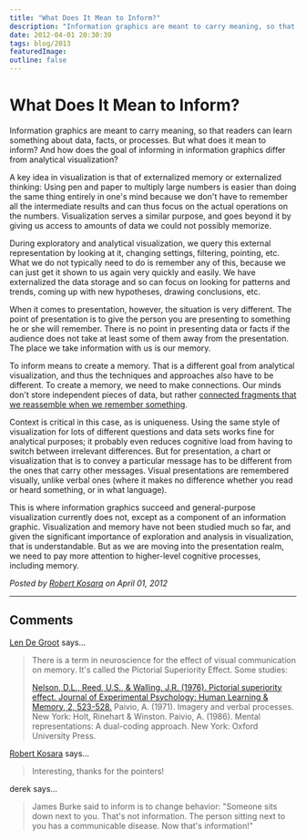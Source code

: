 ```yaml
---
title: "What Does It Mean to Inform?"
description: "Information graphics are meant to carry meaning, so that readers can learn something about data, facts, or processes. But what does it mean to inform? And how does the goal of informing in information graphics differ from analytical visualization?"
date: 2012-04-01 20:30:39
tags: blog/2013
featuredImage: 
outline: false
---
```


# What Does It Mean to Inform?

Information graphics are meant to carry meaning, so that readers can learn something about data, facts, or processes. But what does it mean to inform? And how does the goal of informing in information graphics differ from analytical visualization?

A key idea in visualization is that of externalized memory or externalized thinking: Using pen and paper to multiply large numbers is easier than doing the same thing entirely in one's mind because we don't have to remember all the intermediate results and can thus focus on the actual operations on the numbers. Visualization serves a similar purpose, and goes beyond it by giving us access to amounts of data we could not possibly memorize.

During exploratory and analytical visualization, we query this external representation by looking at it, changing settings, filtering, pointing, etc. What we do not typically need to do is remember any of this, because we can just get it shown to us again very quickly and easily. We have externalized the data storage and so can focus on looking for patterns and trends, coming up with new hypotheses, drawing conclusions, etc.

When it comes to presentation, however, the situation is very different. The point of presentation is to give the person you are presenting to something he or she will remember. There is no point in presenting data or facts if the audience does not take at least some of them away from the presentation. The place we take information with us is our memory.

To inform means to create a memory. That is a different goal from analytical visualization, and thus the techniques and approaches also have to be different. To create a memory, we need to make connections. Our minds don't store independent pieces of data, but rather <a title="Want to Make A Chart Memorable? Add Junk" href="http://eagereyes.org/blog/2011/want-to-make-chart-memorable-add-junk">connected fragments that we reassemble when we remember something</a>.

Context is critical in this case, as is uniqueness. Using the same style of visualization for lots of different questions and data sets works fine for analytical purposes; it probably even reduces cognitive load from having to switch between irrelevant differences. But for presentation, a chart or visualization that is to convey a particular message has to be different from the ones that carry other messages. Visual presentations are remembered visually, unlike verbal ones (where it makes no difference whether you read or heard something, or in what language).

This is where information graphics succeed and general-purpose visualization currently does not, except as a component of an information graphic. Visualization and memory have not been studied much so far, and given the significant importance of exploration and analysis in visualization, that is understandable. But as we are moving into the presentation realm, we need to pay more attention to higher-level cognitive processes, including memory.


_Posted by <a href="/about">Robert Kosara</a> on April 01, 2012_


<aside class="comments">

---
## Comments

<a href="http://lendegroot.com" rel="nofollow noopener" target="_blank">Len De Groot</a> says…
>	There is a term in neuroscience for the effect of visual communication on memory. It's called the Pictorial Superiority Effect. Some studies:
>	
>	<a href="http://www.ncbi.nlm.nih.gov/pubmed/1003125" rel="nofollow">Nelson, D.L., Reed, U.S., &amp; Walling, J.R. (1976). Pictorial superiority effect. Journal of Experimental Psychology: Human Learning &amp; Memory, 2, 523-528.</a>
>	Paivio, A. (1971). Imagery and verbal processes. New York: Holt, Rinehart &amp; Winston.
>	Paivio, A. (1986). Mental representations: A dual-coding approach. New York: Oxford University Press.

<a href="http://eagereyes.org/about" rel="nofollow noopener" target="_blank">Robert Kosara</a> says…
>	Interesting, thanks for the pointers!

derek says…
>	James Burke said to inform is to change behavior: "Someone sits down next to you. That's not information. The person sitting next to you has a communicable disease. Now that's information!"

</aside>

